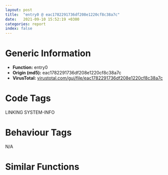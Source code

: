 ```yaml
---
layout: post
title:  "entry0 @ eac1782291736df208e1220cf8c38a7c"
date:   2021-09-10 15:52:19 +0300
categories: report
index: false
---
```


# Generic Information
- **Function:** entry0
- **Origin (md5):** eac1782291736df208e1220cf8c38a7c
- **VirusTotal:** [virustotal.com/gui/file/eac1782291736df208e1220cf8c38a7c][virustotal_ref]

# Code Tags
<span class="tag" id="LINKING">LINKING</span>
<span class="tag" id="SYSTEM-INFO">SYSTEM-INFO</span>


# Behaviour Tags
<span class="bhv-tag" id="na">N/A</span>

# Similar Functions
<script type="text/javascript" src="https://www.gstatic.com/charts/loader.js"></script>
<script type="text/javascript">

    google.charts.load('current', {'packages':['corechart']});
    google.charts.setOnLoadCallback(drawChart);

    function drawChart() {
    var data = new google.visualization.DataTable();
        data.addColumn('number', 'X');
        data.addColumn('number', 'Y');
        data.addColumn({type: 'string', role: 'tooltip', 'p': {'html': true}});
        data.addColumn({'type': 'string', 'role': 'style'});
        
        data.addRows([
    [-3.0807361602783203, -129.27830505371094, '<b><a href="/report/entry0@eac1782291736df208e1220cf8c38a7c">entry0</a><br>@eac1782291736df208e1220cf8c38a7c</b><br>push ebp<br>mov ebp, esp<br>push 0xffffffffffffffff<br>push 0x411a78<br>push 0x401dd0<br>mov eax, dword<br>push eax<br>mov dword<br>sub esp, 0x58<br>push ebx<br>push esi<br>push edi<br>mov dword[ebp-0x18], esp<br>call dword[sym.imp.KERNEL32.dll_GetVersion]<br>xor edx, edx<br>mov dl, ah<br>mov dword[0x44eebdc], edx<br>mov ecx, eax<br>and ecx, 0xff<br>mov dword[0x44eebd8], ecx<br>shl ecx, 8<br>add ecx, edx<br>mov dword[0x44eebd4], ecx<br>shr eax, 0x10<br>mov dword[0x44eebd0], eax<br>push 1<br>call fcn.00401c78<br>pop ecx<br>test eax, eax<br>jne 0x40106b<br>push 0x1c<br>call fcn.0040112d<br>pop ecx<br>call fcn.00401a35<br>test eax, eax<br>jne 0x40107c<br>push 0x10<br>call fcn.0040112d<br>pop ecx<br>xor esi, esi<br>mov dword[ebp-4], esi<br>call fcn.00401879<br>call dword[sym.imp.KERNEL32.dll_GetCommandLineA]<br>mov dword[0x44ef298], eax<br>call fcn.00401747<br>mov dword[0x44eebc0], eax<br>call fcn.004014fa<br>call fcn.00401441<br>call fcn.00401151<br>mov dword[ebp-0x30], esi<br>lea eax, [ebp-0x5c]<br>push eax<br>call dword[sym.imp.KERNEL32.dll_GetStartupInfoA]<br>call fcn.004013e9<br>mov dword[ebp-0x64], eax<br>test byte[ebp-0x30], 1<br>je 0x4010cb<br>movzx eax, word[ebp-0x2c]<br>jmp 0x4010ce<br>push 0xa<br>pop eax<br>push eax<br>push dword[ebp-0x64]<br>push esi<br>push esi<br>call dword[sym.imp.KERNEL32.dll_GetModuleHandleA]<br>push eax<br>call main<br>mov dword[ebp-0x60], eax<br>push eax<br>call fcn.0040117e<br>mov eax, dword[ebp-0x14]<br>mov ecx, dword[eax]<br>mov ecx, dword[ecx]<br>mov dword[ebp-0x68], ecx<br>push eax<br>push ecx<br>call fcn.00401271<br>pop ecx<br>pop ecx<br>ret <br><eoc> ', 'point { fill-color: #e0440e; }'],
[-41.43560791015625, -156.96971130371094, '<b><a href="/report/entry0@009ea4ad185ccb9becba67b3b2163e8b">entry0</a><br>@009ea4ad185ccb9becba67b3b2163e8b</b><br>push ebp<br>mov ebp, esp<br>push 0xffffffffffffffff<br>push 0x5a4180<br>push 0x594c60<br>mov eax, dword<br>push eax<br>mov dword<br>sub esp, 0x58<br>push ebx<br>push esi<br>push edi<br>mov dword[ebp-0x18], esp<br>call dword[sym.imp.KERNEL32.dll_GetVersion]<br>xor edx, edx<br>mov dl, ah<br>mov dword[0x4659614], edx<br>mov ecx, eax<br>and ecx, 0xff<br>mov dword[0x4659610], ecx<br>shl ecx, 8<br>add ecx, edx<br>mov dword[0x465960c], ecx<br>shr eax, 0x10<br>mov dword[0x4659608], eax<br>push 1<br>call fcn.00594b08<br>pop ecx<br>test eax, eax<br>jne 0x593efb<br>push 0x1c<br>call fcn.00593fbd<br>pop ecx<br>call fcn.005948c5<br>test eax, eax<br>jne 0x593f0c<br>push 0x10<br>call fcn.00593fbd<br>pop ecx<br>xor esi, esi<br>mov dword[ebp-4], esi<br>call fcn.00594709<br>call dword[sym.imp.KERNEL32.dll_GetCommandLineA]<br>mov dword[0x4659cb8], eax<br>call fcn.005945d7<br>mov dword[0x46595f8], eax<br>call fcn.0059438a<br>call fcn.005942d1<br>call fcn.00593fe1<br>mov dword[ebp-0x30], esi<br>lea eax, [ebp-0x5c]<br>push eax<br>call dword[sym.imp.KERNEL32.dll_GetStartupInfoA]<br>call fcn.00594279<br>mov dword[ebp-0x64], eax<br>test byte[ebp-0x30], 1<br>je 0x593f5b<br>movzx eax, word[ebp-0x2c]<br>jmp 0x593f5e<br>push 0xa<br>pop eax<br>push eax<br>push dword[ebp-0x64]<br>push esi<br>push esi<br>call dword[sym.imp.KERNEL32.dll_GetModuleHandleA]<br>push eax<br>call main<br>mov dword[ebp-0x60], eax<br>push eax<br>call fcn.0059400e<br>mov eax, dword[ebp-0x14]<br>mov ecx, dword[eax]<br>mov ecx, dword[ecx]<br>mov dword[ebp-0x68], ecx<br>push eax<br>push ecx<br><eoc> ', 'null'],
[-28.656396865844727, -106.27156829833984, '<b><a href="/report/entry0@8912a6bd1add3d8b86feb51a00252709">entry0</a><br>@8912a6bd1add3d8b86feb51a00252709</b><br>push ebp<br>mov ebp, esp<br>push 0xffffffffffffffff<br>push 0x410a58<br>push 0x401dd0<br>mov eax, dword<br>push eax<br>mov dword<br>sub esp, 0x58<br>push ebx<br>push esi<br>push edi<br>mov dword[ebp-0x18], esp<br>call dword[sym.imp.KERNEL32.dll_GetVersion]<br>xor edx, edx<br>mov dl, ah<br>mov dword[0x448f738], edx<br>mov ecx, eax<br>and ecx, 0xff<br>mov dword[0x448f734], ecx<br>shl ecx, 8<br>add ecx, edx<br>mov dword[0x448f730], ecx<br>shr eax, 0x10<br>mov dword[0x448f72c], eax<br>push 1<br>call fcn.00401c78<br>pop ecx<br>test eax, eax<br>jne 0x40106b<br>push 0x1c<br>call fcn.0040112d<br>pop ecx<br>call fcn.00401a35<br>test eax, eax<br>jne 0x40107c<br>push 0x10<br>call fcn.0040112d<br>pop ecx<br>xor esi, esi<br>mov dword[ebp-4], esi<br>call fcn.00401879<br>call dword[sym.imp.KERNEL32.dll_GetCommandLineA]<br>mov dword[0x448fdd8], eax<br>call fcn.00401747<br>mov dword[0x448f71c], eax<br>call fcn.004014fa<br>call fcn.00401441<br>call fcn.00401151<br>mov dword[ebp-0x30], esi<br>lea eax, [ebp-0x5c]<br>push eax<br>call dword[sym.imp.KERNEL32.dll_GetStartupInfoA]<br>call fcn.004013e9<br>mov dword[ebp-0x64], eax<br>test byte[ebp-0x30], 1<br>je 0x4010cb<br>movzx eax, word[ebp-0x2c]<br>jmp 0x4010ce<br>push 0xa<br>pop eax<br>push eax<br>push dword[ebp-0x64]<br>push esi<br>push esi<br>call dword[sym.imp.KERNEL32.dll_GetModuleHandleA]<br>push eax<br>call main<br>mov dword[ebp-0x60], eax<br>push eax<br>call fcn.0040117e<br>mov eax, dword[ebp-0x14]<br>mov ecx, dword[eax]<br>mov ecx, dword[ecx]<br>mov dword[ebp-0x68], ecx<br>push eax<br>push ecx<br>call fcn.00401271<br>pop ecx<br>pop ecx<br>ret <br><eoc> ', 'null'],
[30.694366455078125, 368.8434143066406, '<b><a href="/report/entry0@bcba729302fe28f65deb2b102a06324a">entry0</a><br>@bcba729302fe28f65deb2b102a06324a</b><br>push ebp<br>mov ebp, esp<br>push 0xffffffffffffffff<br>push 0x66a238<br>push 0x65a4d0<br>mov eax, dword<br>push eax<br>mov dword<br>sub esp, 0x58<br>push ebx<br>push esi<br>push edi<br>mov dword[ebp-0x18], esp<br>call dword[sym.imp.KERNEL32.dll_GetVersion]<br>xor edx, edx<br>mov dl, ah<br>mov dword[0x466191c], edx<br>mov ecx, eax<br>and ecx, 0xff<br>mov dword[0x4661918], ecx<br>shl ecx, 8<br>add ecx, edx<br>mov dword[0x4661914], ecx<br>shr eax, 0x10<br>mov dword[0x4661910], eax<br>push 1<br>call fcn.0065a37b<br>pop ecx<br>test eax, eax<br>jne 0x6596cb<br>push 0x1c<br>call fcn.0065978c<br>pop ecx<br>call fcn.0065a138<br>test eax, eax<br>jne 0x6596dc<br>push 0x10<br>call fcn.0065978c<br>pop ecx<br>xor esi, esi<br>mov dword[ebp-4], esi<br>call fcn.00659f7c<br>call fcn.00659edb<br>mov dword[0x46620d8], eax<br>call fcn.00659d6e<br>mov dword[0x4661904], eax<br>call fcn.00659b45<br>call fcn.00659a8d<br>call fcn.006597b0<br>mov dword[ebp-0x30], esi<br>lea eax, [ebp-0x5c]<br>push eax<br>call dword[sym.imp.KERNEL32.dll_GetStartupInfoW]<br>call fcn.00659a48<br>mov dword[ebp-0x64], eax<br>test byte[ebp-0x30], 1<br>je 0x65972a<br>movzx eax, word[ebp-0x2c]<br>jmp 0x65972d<br>push 0xa<br>pop eax<br>push eax<br>push dword[ebp-0x64]<br>push esi<br>push esi<br>call dword[sym.imp.KERNEL32.dll_GetModuleHandleA]<br>push eax<br>call main<br>mov dword[ebp-0x60], eax<br>push eax<br>call fcn.006597dd<br>mov eax, dword[ebp-0x14]<br>mov ecx, dword[eax]<br>mov ecx, dword[ecx]<br>mov dword[ebp-0x68], ecx<br>push eax<br>push ecx<br>call fcn.006598d0<br>pop ecx<br>pop ecx<br>ret <br><eoc> ', 'null'],
[41.186431884765625, 373.19677734375, '<b><a href="/report/entry0@7614e1bbe9b9fd3db78e405e68b1fab4">entry0</a><br>@7614e1bbe9b9fd3db78e405e68b1fab4</b><br>push ebp<br>mov ebp, esp<br>push 0xffffffffffffffff<br>push 0x6311a0<br>push 0x622f98<br>mov eax, dword<br>push eax<br>mov dword<br>sub esp, 0x58<br>push ebx<br>push esi<br>push edi<br>mov dword[ebp-0x18], esp<br>call dword[sym.imp.KERNEL32.dll_GetVersion]<br>xor edx, edx<br>mov dl, ah<br>mov dword[0x468bf84], edx<br>mov ecx, eax<br>and ecx, 0xff<br>mov dword[0x468bf80], ecx<br>shl ecx, 8<br>add ecx, edx<br>mov dword[0x468bf7c], ecx<br>shr eax, 0x10<br>mov dword[0x468bf78], eax<br>push 1<br>call fcn.00622e43<br>pop ecx<br>test eax, eax<br>jne 0x622193<br>push 0x1c<br>call fcn.00622254<br>pop ecx<br>call fcn.00622c00<br>test eax, eax<br>jne 0x6221a4<br>push 0x10<br>call fcn.00622254<br>pop ecx<br>xor esi, esi<br>mov dword[ebp-4], esi<br>call fcn.00622a44<br>call fcn.006229a3<br>mov dword[0x468c738], eax<br>call fcn.00622836<br>mov dword[0x468bf6c], eax<br>call fcn.0062260d<br>call fcn.00622555<br>call fcn.00622278<br>mov dword[ebp-0x30], esi<br>lea eax, [ebp-0x5c]<br>push eax<br>call dword[sym.imp.KERNEL32.dll_GetStartupInfoW]<br>call fcn.00622510<br>mov dword[ebp-0x64], eax<br>test byte[ebp-0x30], 1<br>je 0x6221f2<br>movzx eax, word[ebp-0x2c]<br>jmp 0x6221f5<br>push 0xa<br>pop eax<br>push eax<br>push dword[ebp-0x64]<br>push esi<br>push esi<br>call dword[sym.imp.KERNEL32.dll_GetModuleHandleA]<br>push eax<br>call main<br>mov dword[ebp-0x60], eax<br>push eax<br>call fcn.006222a5<br>mov eax, dword[ebp-0x14]<br>mov ecx, dword[eax]<br>mov ecx, dword[ecx]<br>mov dword[ebp-0x68], ecx<br>push eax<br>push ecx<br>call fcn.00622398<br>pop ecx<br>pop ecx<br>ret <br><eoc> ', 'null'],
[-21.681514739990234, -147.99520874023438, '<b><a href="/report/entry0@faca7110288761a0f664158c1f6c3986">entry0</a><br>@faca7110288761a0f664158c1f6c3986</b><br>push ebp<br>mov ebp, esp<br>push 0xffffffffffffffff<br>push 0x4ecbe0<br>push 0x401e28<br>mov eax, dword<br>push eax<br>mov dword<br>sub esp, 0x58<br>push ebx<br>push esi<br>push edi<br>mov dword[ebp-0x18], esp<br>call dword[sym.imp.KERNEL32.dll_GetVersion]<br>xor edx, edx<br>mov dl, ah<br>mov dword[0xc0f494], edx<br>mov ecx, eax<br>and ecx, 0xff<br>mov dword[0xc0f490], ecx<br>shl ecx, 8<br>add ecx, edx<br>mov dword[0xc0f48c], ecx<br>shr eax, 0x10<br>mov dword[0xc0f488], eax<br>push 1<br>call fcn.00401cd0<br>pop ecx<br>test eax, eax<br>jne 0x4010c3<br>push 0x1c<br>call fcn.00401185<br>pop ecx<br>call fcn.00401a8d<br>test eax, eax<br>jne 0x4010d4<br>push 0x10<br>call fcn.00401185<br>pop ecx<br>xor esi, esi<br>mov dword[ebp-4], esi<br>call fcn.004018d1<br>call dword[sym.imp.KERNEL32.dll_GetCommandLineA]<br>mov dword[0xc0fb38], eax<br>call fcn.0040179f<br>mov dword[0xc0f478], eax<br>call fcn.00401552<br>call fcn.00401499<br>call fcn.004011a9<br>mov dword[ebp-0x30], esi<br>lea eax, [ebp-0x5c]<br>push eax<br>call dword[sym.imp.KERNEL32.dll_GetStartupInfoA]<br>call fcn.00401441<br>mov dword[ebp-0x64], eax<br>test byte[ebp-0x30], 1<br>je 0x401123<br>movzx eax, word[ebp-0x2c]<br>jmp 0x401126<br>push 0xa<br>pop eax<br>push eax<br>push dword[ebp-0x64]<br>push esi<br>push esi<br>call dword[sym.imp.KERNEL32.dll_GetModuleHandleA]<br>push eax<br>call main<br>mov dword[ebp-0x60], eax<br>push eax<br>call fcn.004011d6<br>mov eax, dword[ebp-0x14]<br>mov ecx, dword[eax]<br>mov ecx, dword[ecx]<br>mov dword[ebp-0x68], ecx<br>push eax<br>push ecx<br>call fcn.004012c9<br>pop ecx<br>pop ecx<br>ret <br><eoc> ', 'null'],
[22.716693878173828, 373.950927734375, '<b><a href="/report/entry0@1c48774da6a3dd4bf3ea41716a332c61">entry0</a><br>@1c48774da6a3dd4bf3ea41716a332c61</b><br>push ebp<br>mov ebp, esp<br>push 0xffffffffffffffff<br>push 0x40e1c0<br>push 0x401e70<br>mov eax, dword<br>push eax<br>mov dword<br>sub esp, 0x58<br>push ebx<br>push esi<br>push edi<br>mov dword[ebp-0x18], esp<br>call dword[sym.imp.KERNEL32.dll_GetVersion]<br>xor edx, edx<br>mov dl, ah<br>mov dword[0xb0818c], edx<br>mov ecx, eax<br>and ecx, 0xff<br>mov dword[0xb08188], ecx<br>shl ecx, 8<br>add ecx, edx<br>mov dword[0xb08184], ecx<br>shr eax, 0x10<br>mov dword[0xb08180], eax<br>push 1<br>call fcn.00401d1b<br>pop ecx<br>test eax, eax<br>jne 0x40106b<br>push 0x1c<br>call fcn.0040112c<br>pop ecx<br>call fcn.00401ad8<br>test eax, eax<br>jne 0x40107c<br>push 0x10<br>call fcn.0040112c<br>pop ecx<br>xor esi, esi<br>mov dword[ebp-4], esi<br>call fcn.0040191c<br>call fcn.0040187b<br>mov dword[0xb08938], eax<br>call fcn.0040170e<br>mov dword[0xb08174], eax<br>call fcn.004014e5<br>call fcn.0040142d<br>call fcn.00401150<br>mov dword[ebp-0x30], esi<br>lea eax, [ebp-0x5c]<br>push eax<br>call dword[sym.imp.KERNEL32.dll_GetStartupInfoW]<br>call fcn.004013e8<br>mov dword[ebp-0x64], eax<br>test byte[ebp-0x30], 1<br>je 0x4010ca<br>movzx eax, word[ebp-0x2c]<br>jmp 0x4010cd<br>push 0xa<br>pop eax<br>push eax<br>push dword[ebp-0x64]<br>push esi<br>push esi<br>call dword[sym.imp.KERNEL32.dll_GetModuleHandleA]<br>push eax<br>call main<br>mov dword[ebp-0x60], eax<br>push eax<br>call fcn.0040117d<br>mov eax, dword[ebp-0x14]<br>mov ecx, dword[eax]<br>mov ecx, dword[ecx]<br>mov dword[ebp-0x68], ecx<br>push eax<br>push ecx<br>call fcn.00401270<br>pop ecx<br>pop ecx<br>ret <br><eoc> ', 'null'],
[-41.5648193359375, -109.85791778564453, '<b><a href="/report/entry0@8a08237568bc7b1a4e9813b2af535d73">entry0</a><br>@8a08237568bc7b1a4e9813b2af535d73</b><br>push ebp<br>mov ebp, esp<br>push 0xffffffffffffffff<br>push 0x4121c0<br>push 0x401dd0<br>mov eax, dword<br>push eax<br>mov dword<br>sub esp, 0x58<br>push ebx<br>push esi<br>push edi<br>mov dword[ebp-0x18], esp<br>call dword[sym.imp.KERNEL32.dll_GetVersion]<br>xor edx, edx<br>mov dl, ah<br>mov dword[0xc124b4], edx<br>mov ecx, eax<br>and ecx, 0xff<br>mov dword[0xc124b0], ecx<br>shl ecx, 8<br>add ecx, edx<br>mov dword[0xc124ac], ecx<br>shr eax, 0x10<br>mov dword[0xc124a8], eax<br>push 1<br>call fcn.00401c78<br>pop ecx<br>test eax, eax<br>jne 0x40106b<br>push 0x1c<br>call fcn.0040112d<br>pop ecx<br>call fcn.00401a35<br>test eax, eax<br>jne 0x40107c<br>push 0x10<br>call fcn.0040112d<br>pop ecx<br>xor esi, esi<br>mov dword[ebp-4], esi<br>call fcn.00401879<br>call dword[sym.imp.KERNEL32.dll_GetCommandLineA]<br>mov dword[0xc12b58], eax<br>call fcn.00401747<br>mov dword[0xc12498], eax<br>call fcn.004014fa<br>call fcn.00401441<br>call fcn.00401151<br>mov dword[ebp-0x30], esi<br>lea eax, [ebp-0x5c]<br>push eax<br>call dword[sym.imp.KERNEL32.dll_GetStartupInfoA]<br>call fcn.004013e9<br>mov dword[ebp-0x64], eax<br>test byte[ebp-0x30], 1<br>je 0x4010cb<br>movzx eax, word[ebp-0x2c]<br>jmp 0x4010ce<br>push 0xa<br>pop eax<br>push eax<br>push dword[ebp-0x64]<br>push esi<br>push esi<br>call dword[sym.imp.KERNEL32.dll_GetModuleHandleA]<br>push eax<br>call main<br>mov dword[ebp-0x60], eax<br>push eax<br>call fcn.0040117e<br>mov eax, dword[ebp-0x14]<br>mov ecx, dword[eax]<br>mov ecx, dword[ecx]<br>mov dword[ebp-0x68], ecx<br>push eax<br>push ecx<br>call fcn.00401271<br>pop ecx<br>pop ecx<br>ret <br><eoc> ', 'null'],
[16.207630157470703, 365.63348388671875, '<b><a href="/report/entry0@0fb0e1c162f9df68f5d89a2b2a71a217">entry0</a><br>@0fb0e1c162f9df68f5d89a2b2a71a217</b><br>push ebp<br>mov ebp, esp<br>push 0xffffffffffffffff<br>push 0x6a7a80<br>push 0x69dd10<br>mov eax, dword<br>push eax<br>mov dword<br>sub esp, 0x58<br>push ebx<br>push esi<br>push edi<br>mov dword[ebp-0x18], esp<br>call dword[sym.imp.KERNEL32.dll_GetVersion]<br>xor edx, edx<br>mov dl, ah<br>mov dword[0x471c34c], edx<br>mov ecx, eax<br>and ecx, 0xff<br>mov dword[0x471c348], ecx<br>shl ecx, 8<br>add ecx, edx<br>mov dword[0x471c344], ecx<br>shr eax, 0x10<br>mov dword[0x471c340], eax<br>push 1<br>call fcn.0069dbbb<br>pop ecx<br>test eax, eax<br>jne 0x69cf0b<br>push 0x1c<br>call fcn.0069cfcc<br>pop ecx<br>call fcn.0069d978<br>test eax, eax<br>jne 0x69cf1c<br>push 0x10<br>call fcn.0069cfcc<br>pop ecx<br>xor esi, esi<br>mov dword[ebp-4], esi<br>call fcn.0069d7bc<br>call fcn.0069d71b<br>mov dword[0x471caf8], eax<br>call fcn.0069d5ae<br>mov dword[0x471c334], eax<br>call fcn.0069d385<br>call fcn.0069d2cd<br>call fcn.0069cff0<br>mov dword[ebp-0x30], esi<br>lea eax, [ebp-0x5c]<br>push eax<br>call dword[sym.imp.KERNEL32.dll_GetStartupInfoW]<br>call fcn.0069d288<br>mov dword[ebp-0x64], eax<br>test byte[ebp-0x30], 1<br>je 0x69cf6a<br>movzx eax, word[ebp-0x2c]<br>jmp 0x69cf6d<br>push 0xa<br>pop eax<br>push eax<br>push dword[ebp-0x64]<br>push esi<br>push esi<br>call dword[sym.imp.KERNEL32.dll_GetModuleHandleA]<br>push eax<br>call main<br>mov dword[ebp-0x60], eax<br>push eax<br>call fcn.0069d01d<br>mov eax, dword[ebp-0x14]<br>mov ecx, dword[eax]<br>mov ecx, dword[ecx]<br>mov dword[ebp-0x68], ecx<br>push eax<br>push ecx<br>call fcn.0069d110<br>pop ecx<br>pop ecx<br>ret <br><eoc> ', 'null'],
[-45.352928161621094, -122.56884002685547, '<b><a href="/report/entry0@ea9c1e2eeb951a8e6185c6674c228f98">entry0</a><br>@ea9c1e2eeb951a8e6185c6674c228f98</b><br>push ebp<br>mov ebp, esp<br>push 0xffffffffffffffff<br>push 0x407198<br>push 0x401dd0<br>mov eax, dword<br>push eax<br>mov dword<br>sub esp, 0x58<br>push ebx<br>push esi<br>push edi<br>mov dword[ebp-0x18], esp<br>call dword[sym.imp.KERNEL32.dll_GetVersion]<br>xor edx, edx<br>mov dl, ah<br>mov dword[0x4440450], edx<br>mov ecx, eax<br>and ecx, 0xff<br>mov dword[0x444044c], ecx<br>shl ecx, 8<br>add ecx, edx<br>mov dword[0x4440448], ecx<br>shr eax, 0x10<br>mov dword[0x4440444], eax<br>push 1<br>call fcn.00401c78<br>pop ecx<br>test eax, eax<br>jne 0x40106b<br>push 0x1c<br>call fcn.0040112d<br>pop ecx<br>call fcn.00401a35<br>test eax, eax<br>jne 0x40107c<br>push 0x10<br>call fcn.0040112d<br>pop ecx<br>xor esi, esi<br>mov dword[ebp-4], esi<br>call fcn.00401879<br>call dword[sym.imp.KERNEL32.dll_GetCommandLineA]<br>mov dword[0x4440af8], eax<br>call fcn.00401747<br>mov dword[0x4440434], eax<br>call fcn.004014fa<br>call fcn.00401441<br>call fcn.00401151<br>mov dword[ebp-0x30], esi<br>lea eax, [ebp-0x5c]<br>push eax<br>call dword[sym.imp.KERNEL32.dll_GetStartupInfoA]<br>call fcn.004013e9<br>mov dword[ebp-0x64], eax<br>test byte[ebp-0x30], 1<br>je 0x4010cb<br>movzx eax, word[ebp-0x2c]<br>jmp 0x4010ce<br>push 0xa<br>pop eax<br>push eax<br>push dword[ebp-0x64]<br>push esi<br>push esi<br>call dword[sym.imp.KERNEL32.dll_GetModuleHandleA]<br>push eax<br>call main<br>mov dword[ebp-0x60], eax<br>push eax<br>call fcn.0040117e<br>mov eax, dword[ebp-0x14]<br>mov ecx, dword[eax]<br>mov ecx, dword[ecx]<br>mov dword[ebp-0x68], ecx<br>push eax<br>push ecx<br>call fcn.00401271<br>pop ecx<br>pop ecx<br>ret <br><eoc> ', 'null'],
[-11.031691551208496, -139.8877716064453, '<b><a href="/report/entry0@48bb9a03c360009e9463dfd5be4e0ca0">entry0</a><br>@48bb9a03c360009e9463dfd5be4e0ca0</b><br>push ebp<br>mov ebp, esp<br>push 0xffffffffffffffff<br>push 0x408110<br>push 0x401dd0<br>mov eax, dword<br>push eax<br>mov dword<br>sub esp, 0x58<br>push ebx<br>push esi<br>push edi<br>mov dword[ebp-0x18], esp<br>call dword[sym.imp.KERNEL32.dll_GetVersion]<br>xor edx, edx<br>mov dl, ah<br>mov dword[0x44b35d4], edx<br>mov ecx, eax<br>and ecx, 0xff<br>mov dword[0x44b35d0], ecx<br>shl ecx, 8<br>add ecx, edx<br>mov dword[0x44b35cc], ecx<br>shr eax, 0x10<br>mov dword[0x44b35c8], eax<br>push 1<br>call fcn.00401c78<br>pop ecx<br>test eax, eax<br>jne 0x40106b<br>push 0x1c<br>call fcn.0040112d<br>pop ecx<br>call fcn.00401a35<br>test eax, eax<br>jne 0x40107c<br>push 0x10<br>call fcn.0040112d<br>pop ecx<br>xor esi, esi<br>mov dword[ebp-4], esi<br>call fcn.00401879<br>call dword[sym.imp.KERNEL32.dll_GetCommandLineA]<br>mov dword[0x44b3c78], eax<br>call fcn.00401747<br>mov dword[0x44b35b8], eax<br>call fcn.004014fa<br>call fcn.00401441<br>call fcn.00401151<br>mov dword[ebp-0x30], esi<br>lea eax, [ebp-0x5c]<br>push eax<br>call dword[sym.imp.KERNEL32.dll_GetStartupInfoA]<br>call fcn.004013e9<br>mov dword[ebp-0x64], eax<br>test byte[ebp-0x30], 1<br>je 0x4010cb<br>movzx eax, word[ebp-0x2c]<br>jmp 0x4010ce<br>push 0xa<br>pop eax<br>push eax<br>push dword[ebp-0x64]<br>push esi<br>push esi<br>call dword[sym.imp.KERNEL32.dll_GetModuleHandleA]<br>push eax<br>call main<br>mov dword[ebp-0x60], eax<br>push eax<br>call fcn.0040117e<br>mov eax, dword[ebp-0x14]<br>mov ecx, dword[eax]<br>mov ecx, dword[ecx]<br>mov dword[ebp-0x68], ecx<br>push eax<br>push ecx<br>call fcn.00401271<br>pop ecx<br>pop ecx<br>ret <br><eoc> ', 'null'],
[25.511014938354492, 359.62384033203125, '<b><a href="/report/entry0@36725a4ae161c6e8a09f5f34ebd6f2e0">entry0</a><br>@36725a4ae161c6e8a09f5f34ebd6f2e0</b><br>push ebp<br>mov ebp, esp<br>push 0xffffffffffffffff<br>push 0x5dd198<br>push 0x5d2950<br>mov eax, dword<br>push eax<br>mov dword<br>sub esp, 0x58<br>push ebx<br>push esi<br>push edi<br>mov dword[ebp-0x18], esp<br>call dword[sym.imp.KERNEL32.dll_GetVersion]<br>xor edx, edx<br>mov dl, ah<br>mov dword[0x45ee3d4], edx<br>mov ecx, eax<br>and ecx, 0xff<br>mov dword[0x45ee3d0], ecx<br>shl ecx, 8<br>add ecx, edx<br>mov dword[0x45ee3cc], ecx<br>shr eax, 0x10<br>mov dword[0x45ee3c8], eax<br>push 1<br>call fcn.005d27fb<br>pop ecx<br>test eax, eax<br>jne 0x5d1b4b<br>push 0x1c<br>call fcn.005d1c0c<br>pop ecx<br>call fcn.005d25b8<br>test eax, eax<br>jne 0x5d1b5c<br>push 0x10<br>call fcn.005d1c0c<br>pop ecx<br>xor esi, esi<br>mov dword[ebp-4], esi<br>call fcn.005d23fc<br>call fcn.005d235b<br>mov dword[0x45eeb78], eax<br>call fcn.005d21ee<br>mov dword[0x45ee3bc], eax<br>call fcn.005d1fc5<br>call fcn.005d1f0d<br>call fcn.005d1c30<br>mov dword[ebp-0x30], esi<br>lea eax, [ebp-0x5c]<br>push eax<br>call dword[sym.imp.KERNEL32.dll_GetStartupInfoW]<br>call fcn.005d1ec8<br>mov dword[ebp-0x64], eax<br>test byte[ebp-0x30], 1<br>je 0x5d1baa<br>movzx eax, word[ebp-0x2c]<br>jmp 0x5d1bad<br>push 0xa<br>pop eax<br>push eax<br>push dword[ebp-0x64]<br>push esi<br>push esi<br>call dword[sym.imp.KERNEL32.dll_GetModuleHandleA]<br>push eax<br>call main<br>mov dword[ebp-0x60], eax<br>push eax<br>call fcn.005d1c5d<br>mov eax, dword[ebp-0x14]<br>mov ecx, dword[eax]<br>mov ecx, dword[ecx]<br>mov dword[ebp-0x68], ecx<br>push eax<br>push ecx<br>call fcn.005d1d50<br>pop ecx<br>pop ecx<br>ret <br><eoc> ', 'null'],
[-33.53493881225586, -141.83108520507812, '<b><a href="/report/entry0@140d3779c34998b2115004c062b02ca8">entry0</a><br>@140d3779c34998b2115004c062b02ca8</b><br>push ebp<br>mov ebp, esp<br>push 0xffffffffffffffff<br>push 0x5a8b38<br>push 0x597ad0<br>mov eax, dword<br>push eax<br>mov dword<br>sub esp, 0x58<br>push ebx<br>push esi<br>push edi<br>mov dword[ebp-0x18], esp<br>call dword[sym.imp.KERNEL32.dll_GetVersion]<br>xor edx, edx<br>mov dl, ah<br>mov dword[0x4602794], edx<br>mov ecx, eax<br>and ecx, 0xff<br>mov dword[0x4602790], ecx<br>shl ecx, 8<br>add ecx, edx<br>mov dword[0x460278c], ecx<br>shr eax, 0x10<br>mov dword[0x4602788], eax<br>push 1<br>call fcn.00597978<br>pop ecx<br>test eax, eax<br>jne 0x596d6b<br>push 0x1c<br>call fcn.00596e2d<br>pop ecx<br>call fcn.00597735<br>test eax, eax<br>jne 0x596d7c<br>push 0x10<br>call fcn.00596e2d<br>pop ecx<br>xor esi, esi<br>mov dword[ebp-4], esi<br>call fcn.00597579<br>call dword[sym.imp.KERNEL32.dll_GetCommandLineA]<br>mov dword[0x4602e38], eax<br>call fcn.00597447<br>mov dword[0x4602778], eax<br>call fcn.005971fa<br>call fcn.00597141<br>call fcn.00596e51<br>mov dword[ebp-0x30], esi<br>lea eax, [ebp-0x5c]<br>push eax<br>call dword[sym.imp.KERNEL32.dll_GetStartupInfoA]<br>call fcn.005970e9<br>mov dword[ebp-0x64], eax<br>test byte[ebp-0x30], 1<br>je 0x596dcb<br>movzx eax, word[ebp-0x2c]<br>jmp 0x596dce<br>push 0xa<br>pop eax<br>push eax<br>push dword[ebp-0x64]<br>push esi<br>push esi<br>call dword[sym.imp.KERNEL32.dll_GetModuleHandleA]<br>push eax<br>call main<br>mov dword[ebp-0x60], eax<br>push eax<br>call fcn.00596e7e<br>mov eax, dword[ebp-0x14]<br>mov ecx, dword[eax]<br>mov ecx, dword[ecx]<br>mov dword[ebp-0x68], ecx<br>push eax<br>push ecx<br>call fcn.00596f71<br>pop ecx<br>pop ecx<br>ret <br><eoc> ', 'null'],
[-35.21983337402344, -129.9928741455078, '<b><a href="/report/entry0@7dd153bad1771b9e8d5266a341ebf949">entry0</a><br>@7dd153bad1771b9e8d5266a341ebf949</b><br>push ebp<br>mov ebp, esp<br>push 0xffffffffffffffff<br>push 0x414ac8<br>push 0x401dd0<br>mov eax, dword<br>push eax<br>mov dword<br>sub esp, 0x58<br>push ebx<br>push esi<br>push edi<br>mov dword[ebp-0x18], esp<br>call dword[sym.imp.KERNEL32.dll_GetVersion]<br>xor edx, edx<br>mov dl, ah<br>mov dword[0x44d21b0], edx<br>mov ecx, eax<br>and ecx, 0xff<br>mov dword[0x44d21ac], ecx<br>shl ecx, 8<br>add ecx, edx<br>mov dword[0x44d21a8], ecx<br>shr eax, 0x10<br>mov dword[0x44d21a4], eax<br>push 1<br>call fcn.00401c78<br>pop ecx<br>test eax, eax<br>jne 0x40106b<br>push 0x1c<br>call fcn.0040112d<br>pop ecx<br>call fcn.00401a35<br>test eax, eax<br>jne 0x40107c<br>push 0x10<br>call fcn.0040112d<br>pop ecx<br>xor esi, esi<br>mov dword[ebp-4], esi<br>call fcn.00401879<br>call dword[sym.imp.KERNEL32.dll_GetCommandLineA]<br>mov dword[0x44d2858], eax<br>call fcn.00401747<br>mov dword[0x44d2194], eax<br>call fcn.004014fa<br>call fcn.00401441<br>call fcn.00401151<br>mov dword[ebp-0x30], esi<br>lea eax, [ebp-0x5c]<br>push eax<br>call dword[sym.imp.KERNEL32.dll_GetStartupInfoA]<br>call fcn.004013e9<br>mov dword[ebp-0x64], eax<br>test byte[ebp-0x30], 1<br>je 0x4010cb<br>movzx eax, word[ebp-0x2c]<br>jmp 0x4010ce<br>push 0xa<br>pop eax<br>push eax<br>push dword[ebp-0x64]<br>push esi<br>push esi<br>call dword[sym.imp.KERNEL32.dll_GetModuleHandleA]<br>push eax<br>call main<br>mov dword[ebp-0x60], eax<br>push eax<br>call fcn.0040117e<br>mov eax, dword[ebp-0x14]<br>mov ecx, dword[eax]<br>mov ecx, dword[ecx]<br>mov dword[ebp-0x68], ecx<br>push eax<br>push ecx<br>call fcn.00401271<br>pop ecx<br>pop ecx<br>ret <br><eoc> ', 'null'],
[22.46063995361328, 385.4056396484375, '<b><a href="/report/entry0@ef3a0211d1ddb224667e2aa0d915337b">entry0</a><br>@ef3a0211d1ddb224667e2aa0d915337b</b><br>push ebp<br>mov ebp, esp<br>push 0xffffffffffffffff<br>push 0x504140<br>push 0x4f70e8<br>mov eax, dword<br>push eax<br>mov dword<br>sub esp, 0x58<br>push ebx<br>push esi<br>push edi<br>mov dword[ebp-0x18], esp<br>call dword[sym.imp.KERNEL32.dll_GetVersion]<br>xor edx, edx<br>mov dl, ah<br>mov dword[0x44fd228], edx<br>mov ecx, eax<br>and ecx, 0xff<br>mov dword[0x44fd224], ecx<br>shl ecx, 8<br>add ecx, edx<br>mov dword[0x44fd220], ecx<br>shr eax, 0x10<br>mov dword[0x44fd21c], eax<br>push 1<br>call fcn.004f6f93<br>pop ecx<br>test eax, eax<br>jne 0x4f62e3<br>push 0x1c<br>call fcn.004f63a4<br>pop ecx<br>call fcn.004f6d50<br>test eax, eax<br>jne 0x4f62f4<br>push 0x10<br>call fcn.004f63a4<br>pop ecx<br>xor esi, esi<br>mov dword[ebp-4], esi<br>call fcn.004f6b94<br>call fcn.004f6af3<br>mov dword[0x44fd9d8], eax<br>call fcn.004f6986<br>mov dword[0x44fd210], eax<br>call fcn.004f675d<br>call fcn.004f66a5<br>call fcn.004f63c8<br>mov dword[ebp-0x30], esi<br>lea eax, [ebp-0x5c]<br>push eax<br>call dword[sym.imp.KERNEL32.dll_GetStartupInfoW]<br>call fcn.004f6660<br>mov dword[ebp-0x64], eax<br>test byte[ebp-0x30], 1<br>je 0x4f6342<br>movzx eax, word[ebp-0x2c]<br>jmp 0x4f6345<br>push 0xa<br>pop eax<br>push eax<br>push dword[ebp-0x64]<br>push esi<br>push esi<br>call dword[sym.imp.KERNEL32.dll_GetModuleHandleA]<br>push eax<br>call main<br>mov dword[ebp-0x60], eax<br>push eax<br>call fcn.004f63f5<br>mov eax, dword[ebp-0x14]<br>mov ecx, dword[eax]<br>mov ecx, dword[ecx]<br>mov dword[ebp-0x68], ecx<br>push eax<br>push ecx<br>call fcn.004f64e8<br>pop ecx<br>pop ecx<br>ret <br><eoc> ', 'null'],
[-15.35126781463623, -105.72300720214844, '<b><a href="/report/entry0@a2475448bf4050c1583e1970984a4d00">entry0</a><br>@a2475448bf4050c1583e1970984a4d00</b><br>push ebp<br>mov ebp, esp<br>push 0xffffffffffffffff<br>push 0x410ef0<br>push 0x405990<br>mov eax, dword<br>push eax<br>mov dword<br>sub esp, 0x58<br>push ebx<br>push esi<br>push edi<br>mov dword[ebp-0x18], esp<br>call dword[sym.imp.KERNEL32.dll_GetVersion]<br>xor edx, edx<br>mov dl, ah<br>mov dword[0x4185ac], edx<br>mov ecx, eax<br>and ecx, 0xff<br>mov dword[0x4185a8], ecx<br>shl ecx, 8<br>add ecx, edx<br>mov dword[0x4185a4], ecx<br>shr eax, 0x10<br>mov dword[0x4185a0], eax<br>push 1<br>call fcn.00406fbc<br>pop ecx<br>test eax, eax<br>jne 0x4048a7<br>push 0x1c<br>call fcn.00404969<br>pop ecx<br>call fcn.00405b1f<br>test eax, eax<br>jne 0x4048b8<br>push 0x10<br>call fcn.00404969<br>pop ecx<br>xor esi, esi<br>mov dword[ebp-4], esi<br>call fcn.0040830a<br>call dword[sym.imp.KERNEL32.dll_GetCommandLineA]<br>mov dword[0x419cbc], eax<br>call fcn.004081d8<br>mov dword[0x418590], eax<br>call fcn.00407f8b<br>call fcn.00407ed2<br>call fcn.00405078<br>mov dword[ebp-0x30], esi<br>lea eax, [ebp-0x5c]<br>push eax<br>call dword[sym.imp.KERNEL32.dll_GetStartupInfoA]<br>call fcn.00407e7a<br>mov dword[ebp-0x64], eax<br>test byte[ebp-0x30], 1<br>je 0x404907<br>movzx eax, word[ebp-0x2c]<br>jmp 0x40490a<br>push 0xa<br>pop eax<br>push eax<br>push dword[ebp-0x64]<br>push esi<br>push esi<br>call dword[sym.imp.KERNEL32.dll_GetModuleHandleA]<br>push eax<br>call main<br>mov dword[ebp-0x60], eax<br>push eax<br>call fcn.004050a5<br>mov eax, dword[ebp-0x14]<br>mov ecx, dword[eax]<br>mov ecx, dword[ecx]<br>mov dword[ebp-0x68], ecx<br>push eax<br>push ecx<br>call fcn.00407d02<br>pop ecx<br>pop ecx<br>ret <br><eoc> ', 'null'],
[37.74421691894531, 361.4897155761719, '<b><a href="/report/entry0@da37d90419c1292c0f16cbfd1f66402d">entry0</a><br>@da37d90419c1292c0f16cbfd1f66402d</b><br>push ebp<br>mov ebp, esp<br>push 0xffffffffffffffff<br>push 0x52bb40<br>push 0x51efb8<br>mov eax, dword<br>push eax<br>mov dword<br>sub esp, 0x58<br>push ebx<br>push esi<br>push edi<br>mov dword[ebp-0x18], esp<br>call dword[sym.imp.KERNEL32.dll_GetVersion]<br>xor edx, edx<br>mov dl, ah<br>mov dword[0x456f550], edx<br>mov ecx, eax<br>and ecx, 0xff<br>mov dword[0x456f54c], ecx<br>shl ecx, 8<br>add ecx, edx<br>mov dword[0x456f548], ecx<br>shr eax, 0x10<br>mov dword[0x456f544], eax<br>push 1<br>call fcn.0051ee63<br>pop ecx<br>test eax, eax<br>jne 0x51e1b3<br>push 0x1c<br>call fcn.0051e274<br>pop ecx<br>call fcn.0051ec20<br>test eax, eax<br>jne 0x51e1c4<br>push 0x10<br>call fcn.0051e274<br>pop ecx<br>xor esi, esi<br>mov dword[ebp-4], esi<br>call fcn.0051ea64<br>call fcn.0051e9c3<br>mov dword[0x456fcf8], eax<br>call fcn.0051e856<br>mov dword[0x456f538], eax<br>call fcn.0051e62d<br>call fcn.0051e575<br>call fcn.0051e298<br>mov dword[ebp-0x30], esi<br>lea eax, [ebp-0x5c]<br>push eax<br>call dword[sym.imp.KERNEL32.dll_GetStartupInfoW]<br>call fcn.0051e530<br>mov dword[ebp-0x64], eax<br>test byte[ebp-0x30], 1<br>je 0x51e212<br>movzx eax, word[ebp-0x2c]<br>jmp 0x51e215<br>push 0xa<br>pop eax<br>push eax<br>push dword[ebp-0x64]<br>push esi<br>push esi<br>call dword[sym.imp.KERNEL32.dll_GetModuleHandleA]<br>push eax<br>call main<br>mov dword[ebp-0x60], eax<br>push eax<br>call fcn.0051e2c5<br>mov eax, dword[ebp-0x14]<br>mov ecx, dword[eax]<br>mov ecx, dword[ecx]<br>mov dword[ebp-0x68], ecx<br>push eax<br>push ecx<br>call fcn.0051e3b8<br>pop ecx<br>pop ecx<br>ret <br><eoc> ', 'null'],
[-7.8176798820495605, -116.70447540283203, '<b><a href="/report/entry0@3e981d1767f44f5fe2446a49ffe52f4e">entry0</a><br>@3e981d1767f44f5fe2446a49ffe52f4e</b><br>push ebp<br>mov ebp, esp<br>push 0xffffffffffffffff<br>push 0x4d8760<br>push 0x4a739c<br>mov eax, dword<br>push eax<br>mov dword<br>sub esp, 0x58<br>push ebx<br>push esi<br>push edi<br>mov dword[ebp-0x18], esp<br>call dword[sym.imp.KERNEL32.dll_GetVersion]<br>xor edx, edx<br>mov dl, ah<br>mov dword[0x523d88], edx<br>mov ecx, eax<br>and ecx, 0xff<br>mov dword[0x523d84], ecx<br>shl ecx, 8<br>add ecx, edx<br>mov dword[0x523d80], ecx<br>shr eax, 0x10<br>mov dword[0x523d7c], eax<br>push 1<br>call fcn.004a7337<br>pop ecx<br>test eax, eax<br>jne 0x4a24cb<br>push 0x1c<br>call fcn.004a258d<br>pop ecx<br>call fcn.004a70f4<br>test eax, eax<br>jne 0x4a24dc<br>push 0x10<br>call fcn.004a258d<br>pop ecx<br>xor esi, esi<br>mov dword[ebp-4], esi<br>call fcn.004a6f38<br>call dword[sym.imp.KERNEL32.dll_GetCommandLineA]<br>mov dword[0x525484], eax<br>call fcn.004a6e06<br>mov dword[0x523cf8], eax<br>call fcn.004a6bb9<br>call fcn.004a6b00<br>call fcn.004a5dbc<br>mov dword[ebp-0x30], esi<br>lea eax, [ebp-0x5c]<br>push eax<br>call dword[sym.imp.KERNEL32.dll_GetStartupInfoA]<br>call fcn.004a6aa8<br>mov dword[ebp-0x64], eax<br>test byte[ebp-0x30], 1<br>je 0x4a252b<br>movzx eax, word[ebp-0x2c]<br>jmp 0x4a252e<br>push 0xa<br>pop eax<br>push eax<br>push dword[ebp-0x64]<br>push esi<br>push esi<br>call dword[sym.imp.KERNEL32.dll_GetModuleHandleA]<br>push eax<br>call main<br>mov dword[ebp-0x60], eax<br>push eax<br>call fcn.004a5de9<br>mov eax, dword[ebp-0x14]<br>mov ecx, dword[eax]<br>mov ecx, dword[ecx]<br>mov dword[ebp-0x68], ecx<br>push eax<br>push ecx<br>call fcn.004a6930<br>pop ecx<br>pop ecx<br>ret <br><eoc> ', 'null'],
[13.164582252502441, 377.6038513183594, '<b><a href="/report/entry0@4179b381a87b74dcd140154f9010ef86">entry0</a><br>@4179b381a87b74dcd140154f9010ef86</b><br>push ebp<br>mov ebp, esp<br>push 0xffffffffffffffff<br>push 0x5dd198<br>push 0x5d2950<br>mov eax, dword<br>push eax<br>mov dword<br>sub esp, 0x58<br>push ebx<br>push esi<br>push edi<br>mov dword[ebp-0x18], esp<br>call dword[sym.imp.KERNEL32.dll_GetVersion]<br>xor edx, edx<br>mov dl, ah<br>mov dword[0x45ee3d4], edx<br>mov ecx, eax<br>and ecx, 0xff<br>mov dword[0x45ee3d0], ecx<br>shl ecx, 8<br>add ecx, edx<br>mov dword[0x45ee3cc], ecx<br>shr eax, 0x10<br>mov dword[0x45ee3c8], eax<br>push 1<br>call fcn.005d27fb<br>pop ecx<br>test eax, eax<br>jne 0x5d1b4b<br>push 0x1c<br>call fcn.005d1c0c<br>pop ecx<br>call fcn.005d25b8<br>test eax, eax<br>jne 0x5d1b5c<br>push 0x10<br>call fcn.005d1c0c<br>pop ecx<br>xor esi, esi<br>mov dword[ebp-4], esi<br>call fcn.005d23fc<br>call fcn.005d235b<br>mov dword[0x45eeb78], eax<br>call fcn.005d21ee<br>mov dword[0x45ee3bc], eax<br>call fcn.005d1fc5<br>call fcn.005d1f0d<br>call fcn.005d1c30<br>mov dword[ebp-0x30], esi<br>lea eax, [ebp-0x5c]<br>push eax<br>call dword[sym.imp.KERNEL32.dll_GetStartupInfoW]<br>call fcn.005d1ec8<br>mov dword[ebp-0x64], eax<br>test byte[ebp-0x30], 1<br>je 0x5d1baa<br>movzx eax, word[ebp-0x2c]<br>jmp 0x5d1bad<br>push 0xa<br>pop eax<br>push eax<br>push dword[ebp-0x64]<br>push esi<br>push esi<br>call dword[sym.imp.KERNEL32.dll_GetModuleHandleA]<br>push eax<br>call main<br>mov dword[ebp-0x60], eax<br>push eax<br>call fcn.005d1c5d<br>mov eax, dword[ebp-0x14]<br>mov ecx, dword[eax]<br>mov ecx, dword[ecx]<br>mov dword[ebp-0x68], ecx<br>push eax<br>push ecx<br>call fcn.005d1d50<br>pop ecx<br>pop ecx<br>ret <br><eoc> ', 'null'],
[-23.007226943969727, -136.10385131835938, '<b><a href="/report/entry0@03566ca6c146fb1f8bfbce50f19cbb41">entry0</a><br>@03566ca6c146fb1f8bfbce50f19cbb41</b><br>push ebp<br>mov ebp, esp<br>push 0xffffffffffffffff<br>push 0x4091b0<br>push 0x401dd0<br>mov eax, dword<br>push eax<br>mov dword<br>sub esp, 0x58<br>push ebx<br>push esi<br>push edi<br>mov dword[ebp-0x18], esp<br>call dword[sym.imp.KERNEL32.dll_GetVersion]<br>xor edx, edx<br>mov dl, ah<br>mov dword[0xb3a21c], edx<br>mov ecx, eax<br>and ecx, 0xff<br>mov dword[0xb3a218], ecx<br>shl ecx, 8<br>add ecx, edx<br>mov dword[0xb3a214], ecx<br>shr eax, 0x10<br>mov dword[0xb3a210], eax<br>push 1<br>call fcn.00401c78<br>pop ecx<br>test eax, eax<br>jne 0x40106b<br>push 0x1c<br>call fcn.0040112d<br>pop ecx<br>call fcn.00401a35<br>test eax, eax<br>jne 0x40107c<br>push 0x10<br>call fcn.0040112d<br>pop ecx<br>xor esi, esi<br>mov dword[ebp-4], esi<br>call fcn.00401879<br>call dword[sym.imp.KERNEL32.dll_GetCommandLineA]<br>mov dword[0xb3a8d8], eax<br>call fcn.00401747<br>mov dword[0xb3a200], eax<br>call fcn.004014fa<br>call fcn.00401441<br>call fcn.00401151<br>mov dword[ebp-0x30], esi<br>lea eax, [ebp-0x5c]<br>push eax<br>call dword[sym.imp.KERNEL32.dll_GetStartupInfoA]<br>call fcn.004013e9<br>mov dword[ebp-0x64], eax<br>test byte[ebp-0x30], 1<br>je 0x4010cb<br>movzx eax, word[ebp-0x2c]<br>jmp 0x4010ce<br>push 0xa<br>pop eax<br>push eax<br>push dword[ebp-0x64]<br>push esi<br>push esi<br>call dword[sym.imp.KERNEL32.dll_GetModuleHandleA]<br>push eax<br>call main<br>mov dword[ebp-0x60], eax<br>push eax<br>call fcn.0040117e<br>mov eax, dword[ebp-0x14]<br>mov ecx, dword[eax]<br>mov ecx, dword[ecx]<br>mov dword[ebp-0x68], ecx<br>push eax<br>push ecx<br>call fcn.00401271<br>pop ecx<br>pop ecx<br>ret <br><eoc> ', 'null'],
[-14.737492561340332, -127.25970458984375, '<b><a href="/report/entry0@cbc200f66cbffbddf5df52f7c0da283a">entry0</a><br>@cbc200f66cbffbddf5df52f7c0da283a</b><br>push ebp<br>mov ebp, esp<br>push 0xffffffffffffffff<br>push 0x40b158<br>push 0x401dd0<br>mov eax, dword<br>push eax<br>mov dword<br>sub esp, 0x58<br>push ebx<br>push esi<br>push edi<br>mov dword[ebp-0x18], esp<br>call dword[sym.imp.KERNEL32.dll_GetVersion]<br>xor edx, edx<br>mov dl, ah<br>mov dword[0x445a6a4], edx<br>mov ecx, eax<br>and ecx, 0xff<br>mov dword[0x445a6a0], ecx<br>shl ecx, 8<br>add ecx, edx<br>mov dword[0x445a69c], ecx<br>shr eax, 0x10<br>mov dword[0x445a698], eax<br>push 1<br>call fcn.00401c78<br>pop ecx<br>test eax, eax<br>jne 0x40106b<br>push 0x1c<br>call fcn.0040112d<br>pop ecx<br>call fcn.00401a35<br>test eax, eax<br>jne 0x40107c<br>push 0x10<br>call fcn.0040112d<br>pop ecx<br>xor esi, esi<br>mov dword[ebp-4], esi<br>call fcn.00401879<br>call dword[sym.imp.KERNEL32.dll_GetCommandLineA]<br>mov dword[0x445ad58], eax<br>call fcn.00401747<br>mov dword[0x445a688], eax<br>call fcn.004014fa<br>call fcn.00401441<br>call fcn.00401151<br>mov dword[ebp-0x30], esi<br>lea eax, [ebp-0x5c]<br>push eax<br>call dword[sym.imp.KERNEL32.dll_GetStartupInfoA]<br>call fcn.004013e9<br>mov dword[ebp-0x64], eax<br>test byte[ebp-0x30], 1<br>je 0x4010cb<br>movzx eax, word[ebp-0x2c]<br>jmp 0x4010ce<br>push 0xa<br>pop eax<br>push eax<br>push dword[ebp-0x64]<br>push esi<br>push esi<br>call dword[sym.imp.KERNEL32.dll_GetModuleHandleA]<br>push eax<br>call main<br>mov dword[ebp-0x60], eax<br>push eax<br>call fcn.0040117e<br>mov eax, dword[ebp-0x14]<br>mov ecx, dword[eax]<br>mov ecx, dword[ecx]<br>mov dword[ebp-0x68], ecx<br>push eax<br>push ecx<br>call fcn.00401271<br>pop ecx<br>pop ecx<br>ret <br><eoc> ', 'null'],
[-20.61911964416504, -116.29195404052734, '<b><a href="/report/entry0@75a81a00c053b64d459385e4a0825aec">entry0</a><br>@75a81a00c053b64d459385e4a0825aec</b><br>push ebp<br>mov ebp, esp<br>push 0xffffffffffffffff<br>push 0x64a108<br>push 0x63c1f8<br>mov eax, dword<br>push eax<br>mov dword<br>sub esp, 0x58<br>push ebx<br>push esi<br>push edi<br>mov dword[ebp-0x18], esp<br>call dword[sym.imp.KERNEL32.dll_GetVersion]<br>xor edx, edx<br>mov dl, ah<br>mov dword[0x46ed914], edx<br>mov ecx, eax<br>and ecx, 0xff<br>mov dword[0x46ed910], ecx<br>shl ecx, 8<br>add ecx, edx<br>mov dword[0x46ed90c], ecx<br>shr eax, 0x10<br>mov dword[0x46ed908], eax<br>push 1<br>call fcn.0063c0a0<br>pop ecx<br>test eax, eax<br>jne 0x63b493<br>push 0x1c<br>call fcn.0063b555<br>pop ecx<br>call fcn.0063be5d<br>test eax, eax<br>jne 0x63b4a4<br>push 0x10<br>call fcn.0063b555<br>pop ecx<br>xor esi, esi<br>mov dword[ebp-4], esi<br>call fcn.0063bca1<br>call dword[sym.imp.KERNEL32.dll_GetCommandLineA]<br>mov dword[0x46edfb8], eax<br>call fcn.0063bb6f<br>mov dword[0x46ed8f8], eax<br>call fcn.0063b922<br>call fcn.0063b869<br>call fcn.0063b579<br>mov dword[ebp-0x30], esi<br>lea eax, [ebp-0x5c]<br>push eax<br>call dword[sym.imp.KERNEL32.dll_GetStartupInfoA]<br>call fcn.0063b811<br>mov dword[ebp-0x64], eax<br>test byte[ebp-0x30], 1<br>je 0x63b4f3<br>movzx eax, word[ebp-0x2c]<br>jmp 0x63b4f6<br>push 0xa<br>pop eax<br>push eax<br>push dword[ebp-0x64]<br>push esi<br>push esi<br>call dword[sym.imp.KERNEL32.dll_GetModuleHandleA]<br>push eax<br>call main<br>mov dword[ebp-0x60], eax<br>push eax<br>call fcn.0063b5a6<br>mov eax, dword[ebp-0x14]<br>mov ecx, dword[eax]<br>mov ecx, dword[ecx]<br>mov dword[ebp-0x68], ecx<br>push eax<br>push ecx<br>call fcn.0063b699<br>pop ecx<br>pop ecx<br>ret <br><eoc> ', 'null'],
[-45.55143737792969, -135.9358673095703, '<b><a href="/report/entry0@96146d48f33d2b81d37cf455f4bd8c4b">entry0</a><br>@96146d48f33d2b81d37cf455f4bd8c4b</b><br>push ebp<br>mov ebp, esp<br>push 0xffffffffffffffff<br>push 0x40d1a8<br>push 0x401dd0<br>mov eax, dword<br>push eax<br>mov dword<br>sub esp, 0x58<br>push ebx<br>push esi<br>push edi<br>mov dword[ebp-0x18], esp<br>call dword[sym.imp.KERNEL32.dll_GetVersion]<br>xor edx, edx<br>mov dl, ah<br>mov dword[0xb84f64], edx<br>mov ecx, eax<br>and ecx, 0xff<br>mov dword[0xb84f60], ecx<br>shl ecx, 8<br>add ecx, edx<br>mov dword[0xb84f5c], ecx<br>shr eax, 0x10<br>mov dword[0xb84f58], eax<br>push 1<br>call fcn.00401c78<br>pop ecx<br>test eax, eax<br>jne 0x40106b<br>push 0x1c<br>call fcn.0040112d<br>pop ecx<br>call fcn.00401a35<br>test eax, eax<br>jne 0x40107c<br>push 0x10<br>call fcn.0040112d<br>pop ecx<br>xor esi, esi<br>mov dword[ebp-4], esi<br>call fcn.00401879<br>call dword[sym.imp.KERNEL32.dll_GetCommandLineA]<br>mov dword[0xb85618], eax<br>call fcn.00401747<br>mov dword[0xb84f48], eax<br>call fcn.004014fa<br>call fcn.00401441<br>call fcn.00401151<br>mov dword[ebp-0x30], esi<br>lea eax, [ebp-0x5c]<br>push eax<br>call dword[sym.imp.KERNEL32.dll_GetStartupInfoA]<br>call fcn.004013e9<br>mov dword[ebp-0x64], eax<br>test byte[ebp-0x30], 1<br>je 0x4010cb<br>movzx eax, word[ebp-0x2c]<br>jmp 0x4010ce<br>push 0xa<br>pop eax<br>push eax<br>push dword[ebp-0x64]<br>push esi<br>push esi<br>call dword[sym.imp.KERNEL32.dll_GetModuleHandleA]<br>push eax<br>call main<br>mov dword[ebp-0x60], eax<br>push eax<br>call fcn.0040117e<br>mov eax, dword[ebp-0x14]<br>mov ecx, dword[eax]<br>mov ecx, dword[ecx]<br>mov dword[ebp-0x68], ecx<br>push eax<br>push ecx<br>call fcn.00401271<br>pop ecx<br>pop ecx<br>ret <br><eoc> ', 'null'],
[-33.03593063354492, -118.05690002441406, '<b><a href="/report/entry0@4e8d6f73c8261716f687f8d06429ef4d">entry0</a><br>@4e8d6f73c8261716f687f8d06429ef4d</b><br>push ebp<br>mov ebp, esp<br>push 0xffffffffffffffff<br>push 0x5bb1a0<br>push 0x5acf58<br>mov eax, dword<br>push eax<br>mov dword<br>sub esp, 0x58<br>push ebx<br>push esi<br>push edi<br>mov dword[ebp-0x18], esp<br>call dword[sym.imp.KERNEL32.dll_GetVersion]<br>xor edx, edx<br>mov dl, ah<br>mov dword[0x45c603c], edx<br>mov ecx, eax<br>and ecx, 0xff<br>mov dword[0x45c6038], ecx<br>shl ecx, 8<br>add ecx, edx<br>mov dword[0x45c6034], ecx<br>shr eax, 0x10<br>mov dword[0x45c6030], eax<br>push 1<br>call fcn.005ace00<br>pop ecx<br>test eax, eax<br>jne 0x5ac1f3<br>push 0x1c<br>call fcn.005ac2b5<br>pop ecx<br>call fcn.005acbbd<br>test eax, eax<br>jne 0x5ac204<br>push 0x10<br>call fcn.005ac2b5<br>pop ecx<br>xor esi, esi<br>mov dword[ebp-4], esi<br>call fcn.005aca01<br>call dword[sym.imp.KERNEL32.dll_GetCommandLineA]<br>mov dword[0x45c66f8], eax<br>call fcn.005ac8cf<br>mov dword[0x45c6020], eax<br>call fcn.005ac682<br>call fcn.005ac5c9<br>call fcn.005ac2d9<br>mov dword[ebp-0x30], esi<br>lea eax, [ebp-0x5c]<br>push eax<br>call dword[sym.imp.KERNEL32.dll_GetStartupInfoA]<br>call fcn.005ac571<br>mov dword[ebp-0x64], eax<br>test byte[ebp-0x30], 1<br>je 0x5ac253<br>movzx eax, word[ebp-0x2c]<br>jmp 0x5ac256<br>push 0xa<br>pop eax<br>push eax<br>push dword[ebp-0x64]<br>push esi<br>push esi<br>call dword[sym.imp.KERNEL32.dll_GetModuleHandleA]<br>push eax<br>call main<br>mov dword[ebp-0x60], eax<br>push eax<br>call fcn.005ac306<br>mov eax, dword[ebp-0x14]<br>mov ecx, dword[eax]<br>mov ecx, dword[ecx]<br>mov dword[ebp-0x68], ecx<br>push eax<br>push ecx<br>call fcn.005ac3f9<br>pop ecx<br>pop ecx<br>ret <br><eoc> ', 'null'],
[36.38163757324219, 386.28314208984375, '<b><a href="/report/entry0@557dcbbf2711fedc520328fbbc657056">entry0</a><br>@557dcbbf2711fedc520328fbbc657056</b><br>push ebp<br>mov ebp, esp<br>push 0xffffffffffffffff<br>push 0x50cab0<br>push 0x4fe9b0<br>mov eax, dword<br>push eax<br>mov dword<br>sub esp, 0x58<br>push ebx<br>push esi<br>push edi<br>mov dword[ebp-0x18], esp<br>call dword[sym.imp.KERNEL32.dll_GetVersion]<br>xor edx, edx<br>mov dl, ah<br>mov dword[0x456c424], edx<br>mov ecx, eax<br>and ecx, 0xff<br>mov dword[0x456c420], ecx<br>shl ecx, 8<br>add ecx, edx<br>mov dword[0x456c41c], ecx<br>shr eax, 0x10<br>mov dword[0x456c418], eax<br>push 1<br>call fcn.004fe85b<br>pop ecx<br>test eax, eax<br>jne 0x4fdbab<br>push 0x1c<br>call fcn.004fdc6c<br>pop ecx<br>call fcn.004fe618<br>test eax, eax<br>jne 0x4fdbbc<br>push 0x10<br>call fcn.004fdc6c<br>pop ecx<br>xor esi, esi<br>mov dword[ebp-4], esi<br>call fcn.004fe45c<br>call fcn.004fe3bb<br>mov dword[0x456cbd8], eax<br>call fcn.004fe24e<br>mov dword[0x456c40c], eax<br>call fcn.004fe025<br>call fcn.004fdf6d<br>call fcn.004fdc90<br>mov dword[ebp-0x30], esi<br>lea eax, [ebp-0x5c]<br>push eax<br>call dword[sym.imp.KERNEL32.dll_GetStartupInfoW]<br>call fcn.004fdf28<br>mov dword[ebp-0x64], eax<br>test byte[ebp-0x30], 1<br>je 0x4fdc0a<br>movzx eax, word[ebp-0x2c]<br>jmp 0x4fdc0d<br>push 0xa<br>pop eax<br>push eax<br>push dword[ebp-0x64]<br>push esi<br>push esi<br>call dword[sym.imp.KERNEL32.dll_GetModuleHandleA]<br>push eax<br>call main<br>mov dword[ebp-0x60], eax<br>push eax<br>call fcn.004fdcbd<br>mov eax, dword[ebp-0x14]<br>mov ecx, dword[eax]<br>mov ecx, dword[ecx]<br>mov dword[ebp-0x68], ecx<br>push eax<br>push ecx<br>call fcn.004fddb0<br>pop ecx<br>pop ecx<br>ret <br><eoc> ', 'null'],
[-25.501693725585938, -125.80582427978516, '<b><a href="/report/entry0@d4e56c7d970c209a3a2b3c4b4cc5e586">entry0</a><br>@d4e56c7d970c209a3a2b3c4b4cc5e586</b><br>push ebp<br>mov ebp, esp<br>push 0xffffffffffffffff<br>push 0x4100e0<br>push 0x404590<br>mov eax, dword<br>push eax<br>mov dword<br>sub esp, 0x58<br>push ebx<br>push esi<br>push edi<br>mov dword[ebp-0x18], esp<br>call dword[sym.imp.KERNEL32.dll_GetVersion]<br>xor edx, edx<br>mov dl, ah<br>mov dword[0x9356b4], edx<br>mov ecx, eax<br>and ecx, 0xff<br>mov dword[0x9356b0], ecx<br>shl ecx, 8<br>add ecx, edx<br>mov dword[0x9356ac], ecx<br>shr eax, 0x10<br>mov dword[0x9356a8], eax<br>push 1<br>call fcn.0040452b<br>pop ecx<br>test eax, eax<br>jne 0x401e8d<br>push 0x1c<br>call fcn.00401f4f<br>pop ecx<br>call fcn.004042e8<br>test eax, eax<br>jne 0x401e9e<br>push 0x10<br>call fcn.00401f4f<br>pop ecx<br>xor esi, esi<br>mov dword[ebp-4], esi<br>call fcn.0040412c<br>call dword[sym.imp.KERNEL32.dll_GetCommandLineA]<br>mov dword[0x935dbc], eax<br>call fcn.00403ffa<br>mov dword[0x935698], eax<br>call fcn.00403dad<br>call fcn.00403cf4<br>call fcn.0040254a<br>mov dword[ebp-0x30], esi<br>lea eax, [ebp-0x5c]<br>push eax<br>call dword[sym.imp.KERNEL32.dll_GetStartupInfoA]<br>call fcn.00403c9c<br>mov dword[ebp-0x64], eax<br>test byte[ebp-0x30], 1<br>je 0x401eed<br>movzx eax, word[ebp-0x2c]<br>jmp 0x401ef0<br>push 0xa<br>pop eax<br>push eax<br>push dword[ebp-0x64]<br>push esi<br>push esi<br>call dword[sym.imp.KERNEL32.dll_GetModuleHandleA]<br>push eax<br>call main<br>mov dword[ebp-0x60], eax<br>push eax<br>call fcn.00402577<br>mov eax, dword[ebp-0x14]<br>mov ecx, dword[eax]<br>mov ecx, dword[ecx]<br>mov dword[ebp-0x68], ecx<br>push eax<br>push ecx<br>call fcn.00403b24<br>pop ecx<br>pop ecx<br>ret <br><eoc> ', 'null'],
[31.746129989624023, 379.23455810546875, '<b><a href="/report/entry0@a9a3c47f5c08fef0f0f69b66c17916ac">entry0</a><br>@a9a3c47f5c08fef0f0f69b66c17916ac</b><br>push ebp<br>mov ebp, esp<br>push 0xffffffffffffffff<br>push 0x504140<br>push 0x4f70e8<br>mov eax, dword<br>push eax<br>mov dword<br>sub esp, 0x58<br>push ebx<br>push esi<br>push edi<br>mov dword[ebp-0x18], esp<br>call dword[sym.imp.KERNEL32.dll_GetVersion]<br>xor edx, edx<br>mov dl, ah<br>mov dword[0x44fd228], edx<br>mov ecx, eax<br>and ecx, 0xff<br>mov dword[0x44fd224], ecx<br>shl ecx, 8<br>add ecx, edx<br>mov dword[0x44fd220], ecx<br>shr eax, 0x10<br>mov dword[0x44fd21c], eax<br>push 1<br>call fcn.004f6f93<br>pop ecx<br>test eax, eax<br>jne 0x4f62e3<br>push 0x1c<br>call fcn.004f63a4<br>pop ecx<br>call fcn.004f6d50<br>test eax, eax<br>jne 0x4f62f4<br>push 0x10<br>call fcn.004f63a4<br>pop ecx<br>xor esi, esi<br>mov dword[ebp-4], esi<br>call fcn.004f6b94<br>call fcn.004f6af3<br>mov dword[0x44fd9d8], eax<br>call fcn.004f6986<br>mov dword[0x44fd210], eax<br>call fcn.004f675d<br>call fcn.004f66a5<br>call fcn.004f63c8<br>mov dword[ebp-0x30], esi<br>lea eax, [ebp-0x5c]<br>push eax<br>call dword[sym.imp.KERNEL32.dll_GetStartupInfoW]<br>call fcn.004f6660<br>mov dword[ebp-0x64], eax<br>test byte[ebp-0x30], 1<br>je 0x4f6342<br>movzx eax, word[ebp-0x2c]<br>jmp 0x4f6345<br>push 0xa<br>pop eax<br>push eax<br>push dword[ebp-0x64]<br>push esi<br>push esi<br>call dword[sym.imp.KERNEL32.dll_GetModuleHandleA]<br>push eax<br>call main<br>mov dword[ebp-0x60], eax<br>push eax<br>call fcn.004f63f5<br>mov eax, dword[ebp-0x14]<br>mov ecx, dword[eax]<br>mov ecx, dword[ecx]<br>mov dword[ebp-0x68], ecx<br>push eax<br>push ecx<br>call fcn.004f64e8<br>pop ecx<br>pop ecx<br>ret <br><eoc> ', 'null'],

        ]);

    var options = {
        title: 'Similarity Plot',
        legend: 'none',
        colors: ['#dedbd9', '#e6693e', '#ec8f6e', '#f3b49f', '#f6c7b6'],
        tooltip: {isHtml: true, trigger: 'both'},
        explorer: {
        actions: ["dragToZoom", "rightClickToReset"],
        },
        chartArea: {
        width: '80%',
        height: '80%'
        },
        width: '100%',
        height: '100%'
    };

    var chart = new google.visualization.ScatterChart(document.getElementById('chart_div'));

    chart.draw(data, options);
    }
    
</script>


<div id="chart_div" style="width: 100%px; height: 100%;"></div>

# Disassembled Code
{% highlight nasm %}

push ebp
mov ebp, esp
push 0xffffffffffffffff
push 0x411a78
push 0x401dd0
mov eax, dword
push eax
mov dword
sub esp, 0x58
push ebx
push esi
push edi
mov dword[ebp-0x18], esp
call dword[sym.imp.KERNEL32.dll_GetVersion]
xor edx, edx
mov dl, ah
mov dword[0x44eebdc], edx
mov ecx, eax
and ecx, 0xff
mov dword[0x44eebd8], ecx
shl ecx, 8
add ecx, edx
mov dword[0x44eebd4], ecx
shr eax, 0x10
mov dword[0x44eebd0], eax
push 1
call fcn.00401c78
pop ecx
test eax, eax
jne 0x40106b
push 0x1c
call fcn.0040112d
pop ecx
call fcn.00401a35
test eax, eax
jne 0x40107c
push 0x10
call fcn.0040112d
pop ecx
xor esi, esi
mov dword[ebp-4], esi
call fcn.00401879
call dword[sym.imp.KERNEL32.dll_GetCommandLineA]
mov dword[0x44ef298], eax
call fcn.00401747
mov dword[0x44eebc0], eax
call fcn.004014fa
call fcn.00401441
call fcn.00401151
mov dword[ebp-0x30], esi
lea eax, [ebp-0x5c]
push eax
call dword[sym.imp.KERNEL32.dll_GetStartupInfoA]
call fcn.004013e9
mov dword[ebp-0x64], eax
test byte[ebp-0x30], 1
je 0x4010cb
movzx eax, word[ebp-0x2c]
jmp 0x4010ce
push 0xa
pop eax
push eax
push dword[ebp-0x64]
push esi
push esi
call dword[sym.imp.KERNEL32.dll_GetModuleHandleA]
push eax
call main
mov dword[ebp-0x60], eax
push eax
call fcn.0040117e
mov eax, dword[ebp-0x14]
mov ecx, dword[eax]
mov ecx, dword[ecx]
mov dword[ebp-0x68], ecx
push eax
push ecx
call fcn.00401271
pop ecx
pop ecx
ret

{% endhighlight %}

[virustotal_ref]: https://www.virustotal.com/gui/file/eac1782291736df208e1220cf8c38a7c